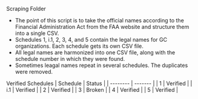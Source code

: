 Scraping Folder 

* The point of this script is to take the official names according to the Financial Administration Act from the FAA website and structure them into a single CSV. 
* Schedules 1, i.1, 2, 3, 4, and 5 contain the legal names for GC organizations. Each schedule gets its own CSV file.
* All legal names are harmonized into one CSV file, along with the schedule number in which they were found. 
* Sometimes leagal names repeat in several schedules. The duplicates were removed. 

Verified Schedules
| Schedule   | Status |
| -------- | ------- |
| 1  | Verified   |
| i.1 | Verified     |
| 2    | Verified   |
| 3  | Broken   |
| 4 | Verified    |
| 5   | Verified  |
